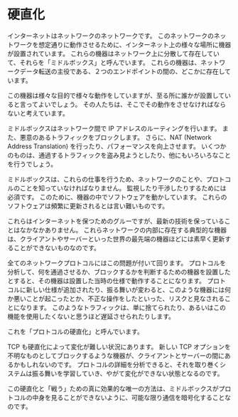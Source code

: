 # 硬直化

インターネットはネットワークのネットワークです。
このネットワークのネットワークを想定通りに動作させるために、インターネット上の様々な場所に機器が設置されています。
これらの機器はネットワーク上に分散して存在していて、それらを「ミドルボックス」と呼んでいます。
これらの機器は、ネットワークデータ転送の主役である、２つのエンドポイントの間の、どこかに存在しています。

この機器は様々な目的で様々な動作をしていますが、至る所に誰かが設置していると言ってよいでしょう。
その人たちは、そこでその動作をさせなければならないと考えています。

ミドルボックスはネットワーク間で IP アドレスのルーティングを行います。
また、悪意のあるトラフィックをブロックします。
さらに、NAT (Network Address Translation) を行ったり、パフォーマンスを向上させます。
いくつかのものは、通過するトラフィックを盗み見ようとしたり、他にもいろいろなことを行うでしょう。

ミドルボックスは、これらの仕事を行うため、ネットワークのことや、プロトコルのことを知っていなければなりません。
監視したり干渉したりするためには必須です。
このために、機器の中でソフトウェアを動かしています。
これらのソフトウェアは頻繁に更新されるとは言い難いものです。

これらはインターネットを保つためのグルーですが、最新の技術を保っていることはなかなかありません。
これらネットワークの内部に存在する典型的な機器は、クライアントやサーバーといった世界の最先端の機器ほどには素早く更新することができないものなのです。

全てのネットワークプロトコルにはこの問題が付いて回ります。
プロトコルを分析して、何を通過させるか、ブロックするかを判断するための機器を設置したとすると、その機器は設置した当時の仕様で動作することになります。
プロトコルに新しい仕様が追加されたり、振る舞いが変わると、このような機器には何か悪いことが起こったとか、不正な操作をしたといった、リスクと見なされることになります。
このようなトラフィックは、単に捨てられたり、あるいはこの機能を使用したくないと思うほど遅延させられたりします。

これを「プロトコルの硬直化」と呼んでいます。

TCP も硬直化によって変化が難しい状況にあります。
新しい TCP オプションを不明なものとしてブロックするような機器が、クライアントとサーバーの間にあるかもしれないのです。
プロトコルの詳細を分析できると、それを取り巻くシステムは振る舞いを学習していき、やがて変化ができない状態となるのです。

この硬直化と「戦う」ための真に効果的な唯一の方法は、ミドルボックスがプロトコルの中身を見ることができないように、可能な限り通信を暗号化することなのです。
